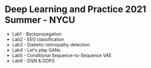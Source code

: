 # Deep Learning and Practice 2021 Summer - NYCU
- Lab1 - Backpropagation
- Lab2 - EEG classification
- Lab3 - Diabetic retinopathy detection
- Lab4 - Let's play GANs
- Lab5 - Conditional Sequence-to-Sequence VAE
- Lab6 - DQN & DDPG
